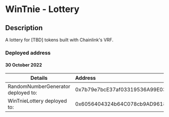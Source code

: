 # WinTnie - Lottery

## Description

A lottery for [TBD] tokens built with Chainlink's VRF.

### Deployed address
#### 30 October 2022
| **Details**                        | **Address**                                    |
|------------------------------------|:-------------------------------------------|
| RandomNumberGenerator deployed to: | 0x7b79e7bcE37af03319536A99E032ac55D1BEAF56 |
| WinTnieLottery deployed to:        | 0x6056404324b64C078cb9AD961892140fCC5ae920 | 
